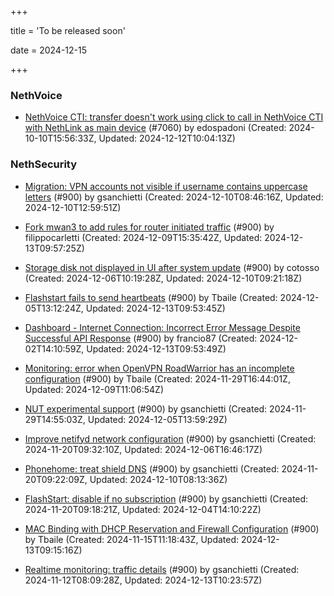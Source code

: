 +++

title = 'To be released soon'

date = 2024-12-15

+++

### NethVoice

- [NethVoice CTI: transfer doesn't work using click to call in NethVoice CTI with  NethLink  as main device](https://github.com/NethServer/dev/issues/7060) (#7060) by edospadoni (Created: 2024-10-10T15:56:33Z, Updated: 2024-12-12T10:04:13Z)

### NethSecurity

- [Migration: VPN accounts not visible if username contains uppercase letters](https://github.com/NethServer/nethsecurity/issues/966) (#900) by gsanchietti (Created: 2024-12-10T08:46:16Z, Updated: 2024-12-10T12:59:51Z)

- [Fork mwan3 to add rules for router initiated traffic](https://github.com/NethServer/nethsecurity/issues/963) (#900) by filippocarletti (Created: 2024-12-09T15:35:42Z, Updated: 2024-12-13T09:57:25Z)

- [Storage disk not displayed in UI after system update](https://github.com/NethServer/nethsecurity/issues/960) (#900) by cotosso (Created: 2024-12-06T10:19:28Z, Updated: 2024-12-10T09:21:18Z)

- [Flashstart fails to send heartbeats](https://github.com/NethServer/nethsecurity/issues/955) (#900) by Tbaile (Created: 2024-12-05T13:12:24Z, Updated: 2024-12-13T09:53:45Z)

- [Dashboard - Internet Connection: Incorrect Error Message Despite Successful API Response](https://github.com/NethServer/nethsecurity/issues/945) (#900) by francio87 (Created: 2024-12-02T14:10:59Z, Updated: 2024-12-13T09:53:49Z)

- [Monitoring: error when OpenVPN RoadWarrior has an incomplete configuration](https://github.com/NethServer/nethsecurity/issues/943) (#900) by Tbaile (Created: 2024-11-29T16:44:01Z, Updated: 2024-12-09T11:06:54Z)

- [NUT experimental support](https://github.com/NethServer/nethsecurity/issues/942) (#900) by gsanchietti (Created: 2024-11-29T14:55:03Z, Updated: 2024-12-05T13:59:29Z)

- [Improve netifyd network configuration](https://github.com/NethServer/nethsecurity/issues/929) (#900) by gsanchietti (Created: 2024-11-20T09:32:10Z, Updated: 2024-12-06T16:46:17Z)

- [Phonehome: treat shield DNS](https://github.com/NethServer/nethsecurity/issues/928) (#900) by gsanchietti (Created: 2024-11-20T09:22:09Z, Updated: 2024-12-10T08:13:36Z)

- [FlashStart: disable if no subscription](https://github.com/NethServer/nethsecurity/issues/926) (#900) by gsanchietti (Created: 2024-11-20T09:18:21Z, Updated: 2024-12-04T14:10:22Z)

- [MAC Binding with DHCP Reservation and Firewall Configuration](https://github.com/NethServer/nethsecurity/issues/918) (#900) by Tbaile (Created: 2024-11-15T11:18:43Z, Updated: 2024-12-13T09:15:16Z)

- [Realtime monitoring: traffic details](https://github.com/NethServer/nethsecurity/issues/900) (#900) by gsanchietti (Created: 2024-11-12T08:09:28Z, Updated: 2024-12-13T10:23:57Z)

